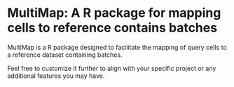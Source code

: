 # MultiMap: A R package for mapping cells to reference contains batches

MultiMap is a R package designed to facilitate the mapping of query cells to a reference dataset containing batches.

Feel free to customize it further to align with your specific project or any additional features you may have.
